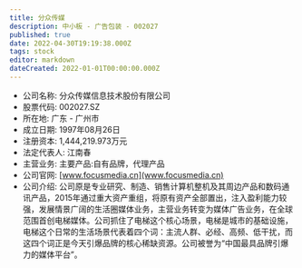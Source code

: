 ```yaml
---
title: 分众传媒
description: 中小板 - 广告包装 - 002027
published: true
date: 2022-04-30T19:19:38.000Z
tags: stock
editor: markdown
dateCreated: 2022-01-01T00:00:00.000Z
---
```


- 公司名称: 分众传媒信息技术股份有限公司
- 股票代码: 002027.SZ
- 所在地: 广东 - 广州市
- 成立日期: 1997年08月26日
- 注册资本: 1,444,219.973万元
- 法定代表人: 江南春
- 主营业务: 主要产品:自有品牌，代理产品
- 公司官网: [www.focusmedia.cn](www.focusmedia.cn)
- 公司介绍: 公司原是专业研究、制造、销售计算机整机及其周边产品和数码通讯产品，2015年通过重大资产重组，将原有资产全部置出，注入盈利能力较强，发展情景广阔的生活圈媒体业务，主营业务转变为媒体广告业务，在全球范围首创电梯媒体。公司抓住了电梯这个核心场景，电梯是城市的基础设施，电梯这个日常的生活场景代表着四个词：主流人群、必经、高频、低干扰，而这四个词正是今天引爆品牌的核心稀缺资源。公司被誉为“中国最具品牌引爆力的媒体平台”。


